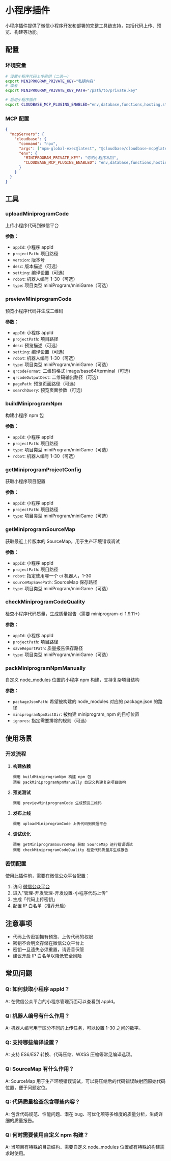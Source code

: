 # 小程序插件

小程序插件提供了微信小程序开发和部署的完整工具链支持，包括代码上传、预览、构建等功能。

## 配置

### 环境变量

```bash
# 设置小程序代码上传密钥（二选一）
export MINIPROGRAM_PRIVATE_KEY="私钥内容"
# 或者
export MINIPROGRAM_PRIVATE_KEY_PATH="/path/to/private.key"

# 启用小程序插件
export CLOUDBASE_MCP_PLUGINS_ENABLED="env,database,functions,hosting,storage,setup,interactive,rag,gateway,download,miniprogram"
```

### MCP 配置

```json
{
  "mcpServers": {
    "cloudbase": {
      "command": "npx",
      "args": ["npm-global-exec@latest", "@cloudbase/cloudbase-mcp@latest"],
      "env": {
        "MINIPROGRAM_PRIVATE_KEY": "你的小程序私钥",
        "CLOUDBASE_MCP_PLUGINS_ENABLED": "env,database,functions,hosting,storage,setup,interactive,rag,gateway,download,miniprogram"
      }
    }
  }
}
```

## 工具

### uploadMiniprogramCode

上传小程序代码到微信平台

**参数：**
- `appId`: 小程序 appId
- `projectPath`: 项目路径
- `version`: 版本号
- `desc`: 版本描述（可选）
- `setting`: 编译设置（可选）
- `robot`: 机器人编号 1-30（可选）
- `type`: 项目类型 miniProgram/miniGame（可选）

### previewMiniprogramCode

预览小程序代码并生成二维码

**参数：**
- `appId`: 小程序 appId
- `projectPath`: 项目路径
- `desc`: 预览描述（可选）
- `setting`: 编译设置（可选）
- `robot`: 机器人编号 1-30（可选）
- `type`: 项目类型 miniProgram/miniGame（可选）
- `qrcodeFormat`: 二维码格式 image/base64/terminal（可选）
- `qrcodeOutputDest`: 二维码输出路径（可选）
- `pagePath`: 预览页面路径（可选）
- `searchQuery`: 预览页面参数（可选）

### buildMiniprogramNpm

构建小程序 npm 包

**参数：**
- `appId`: 小程序 appId
- `projectPath`: 项目路径
- `type`: 项目类型 miniProgram/miniGame（可选）
- `robot`: 机器人编号 1-30（可选）

### getMiniprogramProjectConfig

获取小程序项目配置

**参数：**
- `appId`: 小程序 appId
- `projectPath`: 项目路径
- `type`: 项目类型 miniProgram/miniGame（可选）

### getMiniprogramSourceMap

获取最近上传版本的 SourceMap，用于生产环境错误调试

**参数：**
- `appId`: 小程序 appId
- `projectPath`: 项目路径
- `robot`: 指定使用哪一个 ci 机器人，1-30
- `sourceMapSavePath`: SourceMap 保存路径
- `type`: 项目类型 miniProgram/miniGame（可选）

### checkMiniprogramCodeQuality

检查小程序代码质量，生成质量报告（需要 miniprogram-ci 1.9.11+）

**参数：**
- `appId`: 小程序 appId
- `projectPath`: 项目路径
- `saveReportPath`: 质量报告保存路径
- `type`: 项目类型 miniProgram/miniGame（可选）

### packMiniprogramNpmManually

自定义 node_modules 位置的小程序 npm 构建，支持复杂项目结构

**参数：**
- `packageJsonPath`: 希望被构建的 node_modules 对应的 package.json 的路径
- `miniprogramNpmDistDir`: 被构建 miniprogram_npm 的目标位置
- `ignores`: 指定需要排除的规则（可选）

## 使用场景

### 开发流程

1. **构建依赖**
   ```
   调用 buildMiniprogramNpm 构建 npm 包
   调用 packMiniprogramNpmManually 自定义构建复杂项目结构
   ```

2. **预览测试**
   ```
   调用 previewMiniprogramCode 生成预览二维码
   ```

3. **发布上线**
   ```
   调用 uploadMiniprogramCode 上传代码到微信平台
   ```

4. **调试优化**
   ```
   调用 getMiniprogramSourceMap 获取 SourceMap 进行错误调试
   调用 checkMiniprogramCodeQuality 检查代码质量并生成报告
   ```

### 密钥配置

使用此插件前，需要在微信公众平台配置：

1. 访问 [微信公众平台](https://mp.weixin.qq.com/)
2. 进入"管理-开发管理-开发设置-小程序代码上传"
3. 生成「代码上传密钥」
4. 配置 IP 白名单（推荐开启）

## 注意事项

- 代码上传密钥拥有预览、上传代码的权限
- 密钥不会明文存储在微信公众平台上
- 密钥一旦遗失必须重置，请妥善保管
- 建议开启 IP 白名单以降低安全风险

## 常见问题

### Q: 如何获取小程序 appId？
A: 在微信公众平台的小程序管理页面可以查看到 appId。

### Q: 机器人编号有什么作用？
A: 机器人编号用于区分不同的上传任务，可以设置 1-30 之间的数字。

### Q: 支持哪些编译设置？
A: 支持 ES6/ES7 转换、代码压缩、WXSS 压缩等常见编译选项。

### Q: SourceMap 有什么作用？
A: SourceMap 用于生产环境错误调试，可以将压缩后的代码错误映射回原始代码位置，便于问题定位。

### Q: 代码质量检查包含哪些内容？
A: 包含代码规范、性能问题、潜在 bug、可优化项等多维度的质量分析，生成详细的质量报告。

### Q: 何时需要使用自定义 npm 构建？
A: 当项目有特殊的目录结构、需要自定义 node_modules 位置或有特殊的构建需求时使用。